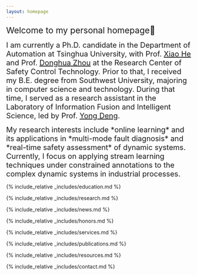```yaml
---
layout: homepage
---
```


<link rel="apple-touch-icon" sizes="180x180" href="/apple-touch-icon.png">
<link rel="icon" type="image/png" sizes="32x32" href="/favicon-32x32.png">
<link rel="icon" type="image/png" sizes="16x16" href="/favicon-16x16.png">
<link rel="manifest" href="/site.webmanifest">

<span style="font-size: 23px;">Welcome to my personal homepage👋</span>

<span style="font-size: 20px;">I am currently a Ph.D. candidate in the Department of Automation at Tsinghua University, with Prof. <a href="https://www.au.tsinghua.edu.cn/info/1092/1527.htm">Xiao He</a> and Prof. <a href="https://www.au.tsinghua.edu.cn/info/1110/1582.htm">Donghua Zhou</a> at the Research Center of Safety Control Technology. Prior to that, I received my B.E. degree from Southwest University, majoring in computer science and technology. During that time, I served as a research assistant in the Laboratory of Information Fusion and Intelligent Science, led by Prof. <a href="https://scholar.google.com/citations?user=Zuhod6sAAAAJ&hl=zh-CN&oi=ao">Yong Deng</a>.
</span>

<span style="font-size: 20px;">
    My research interests include *online learning* and its applications in *multi-mode fault diagnosis* and *real-time safety assessment* of dynamic systems. Currently, I focus on applying stream learning techniques under constrained annotations to the complex dynamic systems in industrial processes.
</span>


{% include_relative _includes/education.md %}

{% include_relative _includes/research.md %}

{% include_relative _includes/news.md %}

{% include_relative _includes/honors.md %}

{% include_relative _includes/services.md %}

{% include_relative _includes/publications.md %}

{% include_relative _includes/resources.md %}

{% include_relative _includes/contact.md %}

<script type='text/javascript' id='clustrmaps' src='//cdn.clustrmaps.com/map_v2.js?cl=ffffff&w=227&t=tt&d=LGj6RE6LhpFSSVGleEqnCwQSYhx0OfZ_k_oaTnm3L_g&cmn=cc3a5d&cmo=8a53ff'></script>


